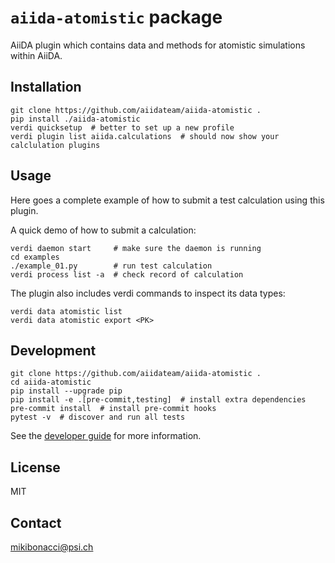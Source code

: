 # `aiida-atomistic` package 


AiiDA plugin which contains data and methods for atomistic simulations within AiiDA.


## Installation

```shell
git clone https://github.com/aiidateam/aiida-atomistic .
pip install ./aiida-atomistic
verdi quicksetup  # better to set up a new profile
verdi plugin list aiida.calculations  # should now show your calclulation plugins
```


## Usage

Here goes a complete example of how to submit a test calculation using this plugin.

A quick demo of how to submit a calculation:
```shell
verdi daemon start     # make sure the daemon is running
cd examples
./example_01.py        # run test calculation
verdi process list -a  # check record of calculation
```

The plugin also includes verdi commands to inspect its data types:
```shell
verdi data atomistic list
verdi data atomistic export <PK>
```

## Development

```shell
git clone https://github.com/aiidateam/aiida-atomistic .
cd aiida-atomistic
pip install --upgrade pip
pip install -e .[pre-commit,testing]  # install extra dependencies
pre-commit install  # install pre-commit hooks
pytest -v  # discover and run all tests
```

See the [developer guide](http://aiida-atomistic.readthedocs.io/en/latest/developer_guide/index.html) for more information.

## License

MIT

## Contact

mikibonacci@psi.ch